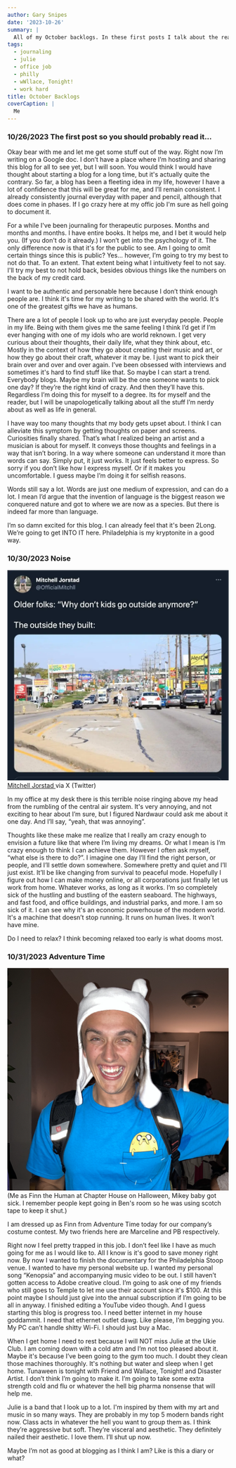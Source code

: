 ```yaml
---
author: Gary Snipes
date: '2023-10-26'
summary: |
  All of my October backlogs. In these first posts I talk about the reasons I'm making it and some other personal jargon. 
tags: 
  - journaling
  - julie
  - office job
  - philly
  - wWllace, Tonight!
  - work hard
title: October Backlogs
coverCaption: |
  Me
---
```

### 10/26/2023 The first post so you should probably read it...
Okay bear with me and let me get some stuff out of the way. Right now I’m writing on a Google doc. I don’t have a place where I’m hosting and sharing this blog for all to see yet, but I will soon. You would think I would have thought about starting a blog for a long time, but it's actually quite the contrary. So far, a blog has been a fleeting idea in my life, however I have a lot of confidence that this will be great for me, and I’ll remain consistent. I already consistently journal everyday with paper and pencil, although that does come in phases. If I go crazy here at my offic job I'm sure as hell going to document it.

For a while I've been journaling for therapeutic purposes. Months and months and months. I have entire books. It helps me, and I bet it would help you. (If you don't do it already.) I won’t get into the psychology of it. The only difference now is that it's for the public to see. Am I going to omit certain things since this is public? Yes... however, I’m going to try my best to not do that. To an extent. That extent being what I intuitivety feel to not say. I'll try my best to not hold back, besides obvious things like the numbers on the back of my credit card. 

I want to be authentic and personable here because I don’t think enough people are. I think it's time for my writing to be shared with the world. It's one of the greatest gifts we have as humans. 

There are a lot of people I look up to who are just everyday people. People in my life. Being with them gives me the same feeling I think I’d get if I’m ever hanging with one of my idols who are world reknown. I get very curious about their thoughts, their daily life, what they think about, etc. Mostly in the context of how they go about creating their music and art, or how they go about their craft, whatever it may be. I just want to pick their brain over and over and over again. I’ve been obsessed with interviews and sometimes it's hard to find stuff like that. So maybe I can start a trend. Everybody blogs. Maybe my brain will be the one someone wants to pick one day? If they’re the right kind of crazy. And then they’ll have this. Regardless I’m doing this for myself to a degree. Its for myself and the reader, but I will be unapologetically talking about all the stuff I’m nerdy about as well as life in general. 

I have way too many thoughts that my body gets upset about. I think I can alleviate this symptom by getting thoughts on paper and screens. Curiosities finally shared. That’s what I realized being an artist and a musician is about for myself. It conveys those thoughts and feelings in a way that isn’t boring. In a way where someone can understand it more than words can say. Simply put, it just works. It just feels better to express. So sorry if you don’t like how I express myself. Or if it makes you uncomfortable. I guess maybe I’m doing it for selfish reasons.

Words still say a lot. Words are just one medium of expression, and can do a lot. I mean I’d argue that the invention of language is the biggest reason we conquered nature and got to where we are now as a species. But there is indeed far more than language.

I’m so damn excited for this blog. I can already feel that it's been 2Long. We’re going to get INTO IT here. Philadelphia is my kryptonite in a good way. 

### 10/30/2023 Noise
![](noise.jpeg)
[Mitchell Jorstad ](https://x.com/OfficialMitchll/status/1382709940352135175) via X (Twitter)

In my office at my desk there is this terrible noise ringing above my head from the rumbling of the central air system. It's very annoying, and not exciting to hear about I’m sure, but I figured Nardwaur could ask me about it one day. And I’ll say, “yeah, that was annoying”.

Thoughts like these make me realize that I really am crazy enough to envision a future like that where I’m living my dreams. Or what I mean is I’m crazy enough to think I can achieve them. However I often ask myself, “what else is there to do?”. I imagine one day I’ll find the right person, or people, and I’ll settle down somewhere. Somewhere pretty and quiet and I’ll just exist. It’ll be like changing from survival to peaceful mode. Hopefully I figure out how I can make money online, or all corporations just finally let us work from home. Whatever works, as long as it works. I’m so completely sick of the hustling and bustling of the eastern seaboard. The highways, and fast food, and office buildings, and industrial parks, and more. I am so sick of it. I can see why it's an economic powerhouse of the modern world. It's a machine that doesn’t stop running. It runs on human lives. It won’t have mine. 

Do I need to relax? I think becoming relaxed too early is what dooms most. 

### 10/31/2023 Adventure Time

![](adventuretime.jpeg)
(Me as Finn the Human at Chapter House on Halloween, Mikey baby got sick. I remember people kept going in Ben's room so he was using scotch tape to keep it shut.)

I am dressed up as Finn from Adventure Time today for our company’s costume contest. My two friends here are Marceline and PB respectively. 

Right now I feel pretty trapped in this job. I don’t feel like I have as much going for me as I would like to. All I know is it's good to save money right now. By now I wanted to finish the documentary for the Philadelphia Stoop venue. I wanted to have my personal website up. I wanted my personal song “Kenopsia” and accompanying music video to be out. I still haven’t gotten access to Adobe creative cloud. I’m going to ask one of my friends who still goes to Temple to let me use their account since it's $100. At this point maybe I should just give into the annual subscription if I’m going to be all in anyway. I finished editing a YouTube video though. And I guess starting this blog is progress too. I need better internet in my house goddammit. I need that ethernet outlet dawg. Like please, I’m begging you. My PC can’t handle shitty Wi-Fi. I should just buy a Mac. 

When I get home I need to rest because I will NOT miss Julie at the Ukie Club. I am coming down with a cold atm and I’m not too pleased about it. Maybe it's because I’ve been going to the gym too much. I doubt they clean those machines thoroughly. It's nothing but water and sleep when I get home. Tunaween is tonight with Friend and Wallace, Tonight! and Disaster Artist. I don’t think I’m going to make it. I’m going to take some extra strength cold and flu or whatever the hell big pharma nonsense that will help me.  

Julie is a band that I look up to a lot. I'm inspired by them with my art and music in so many ways. They are probably in my top 5 modern bands right now. Class acts in whatever the hell you want to group them as. I think they’re aggressive but soft. They’re visceral and aesthetic. They definitely nailed their aesthetic. I love them. I’ll shut up now.  

Maybe I’m not as good at blogging as I think I am? Like is this a diary or what?  
